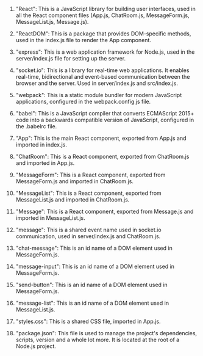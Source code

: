 1. "React": This is a JavaScript library for building user interfaces, used in all the React component files (App.js, ChatRoom.js, MessageForm.js, MessageList.js, Message.js).

2. "ReactDOM": This is a package that provides DOM-specific methods, used in the index.js file to render the App component.

3. "express": This is a web application framework for Node.js, used in the server/index.js file for setting up the server.

4. "socket.io": This is a library for real-time web applications. It enables real-time, bidirectional and event-based communication between the browser and the server. Used in server/index.js and src/index.js.

5. "webpack": This is a static module bundler for modern JavaScript applications, configured in the webpack.config.js file.

6. "babel": This is a JavaScript compiler that converts ECMAScript 2015+ code into a backwards compatible version of JavaScript, configured in the .babelrc file.

7. "App": This is the main React component, exported from App.js and imported in index.js.

8. "ChatRoom": This is a React component, exported from ChatRoom.js and imported in App.js.

9. "MessageForm": This is a React component, exported from MessageForm.js and imported in ChatRoom.js.

10. "MessageList": This is a React component, exported from MessageList.js and imported in ChatRoom.js.

11. "Message": This is a React component, exported from Message.js and imported in MessageList.js.

12. "message": This is a shared event name used in socket.io communication, used in server/index.js and ChatRoom.js.

13. "chat-message": This is an id name of a DOM element used in MessageForm.js.

14. "message-input": This is an id name of a DOM element used in MessageForm.js.

15. "send-button": This is an id name of a DOM element used in MessageForm.js.

16. "message-list": This is an id name of a DOM element used in MessageList.js.

17. "styles.css": This is a shared CSS file, imported in App.js.

18. "package.json": This file is used to manage the project's dependencies, scripts, version and a whole lot more. It is located at the root of a Node.js project.